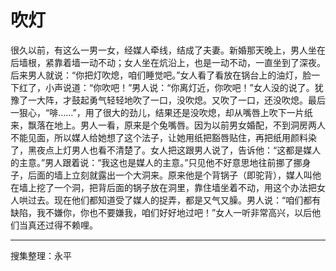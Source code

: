 # 吹灯

很久以前，有这么一男一女，经媒人牵线，结成了夫妻。新婚那天晚上，男人坐在后墙根，紧靠着墙一动不动；女人坐在炕沿上，也是一动不动，一直坐到了深夜。后来男人就说：“你把灯吹熄，咱们睡觉吧。”女人看了看放在锅台上的油灯，脸一下红了，小声说道：“你吹吧！”男人说：“你离灯近，你吹吧！”女人没的说了。犹豫了一大阵，才鼓起勇气轻轻地吹了一口，没吹熄。又吹了一口，还没吹熄。最后一狠心，“啡……”，用了很大的劲儿，结果还是没吹熄，却从嘴唇上吹下一片纸来，飘落在地上。男人一看，原来是个兔嘴唇。因为以前男女婚配，不到洞房两人不能见面，所以媒人给她想了这个法子，让她用纸把豁唇贴住，再把纸用颜料染了，黑夜点上灯男人也看不清楚了。女人把这跟男人说了，告诉他：“这都是媒人的主意。”男人跟着说：“我这也是媒人的主意。”只见他不好意思地往前挪了挪身子，后面的墙上立刻就露出一个大洞来。原来他是个背锅子（即驼背），媒人叫他在墙上挖了一个洞，把背后面的锅子放在洞里，靠住墙坐着不动，用这个办法把女人哄过去。现在他们都知道受了媒人的捉弄，都是又气又臊。男人说：“咱们都有缺陷，我不嫌你，你也不要嫌我，咱们好好地过吧！”女人一听非常高兴，以后他们当真还过得不赖哩。

---

搜集整理：永平
